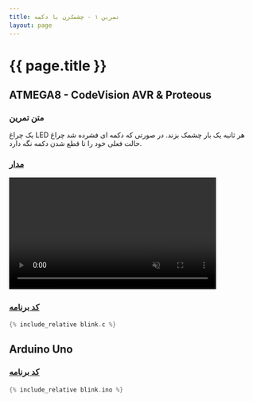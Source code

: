 ```yaml
---
title: تمرین ۱ - چشمک‌زن با دکمه
layout: page
---
```


# {{ page.title }}

## ATMEGA8 - CodeVision AVR & Proteous

### متن تمرین

یک چراغ LED هر ثانیه یک بار چشمک بزند. در صورتی که دکمه ای فشرده شد چراغ حالت فعلی خود را تا قطع شدن دکمه نگه دارد.


### [مدار](blink.pdsprj)

<video autoplay loop muted playsinline width="416" height="224">
<source src="video.mp4" type="video/mp4" />
<img src="picture.jpg" width="416" height="224" />
</video>

### [کد برنامه](blink.c)
```c
{% include_relative blink.c %}
```

## Arduino Uno

### [کد برنامه](blink.ino)
```c
{% include_relative blink.ino %}

